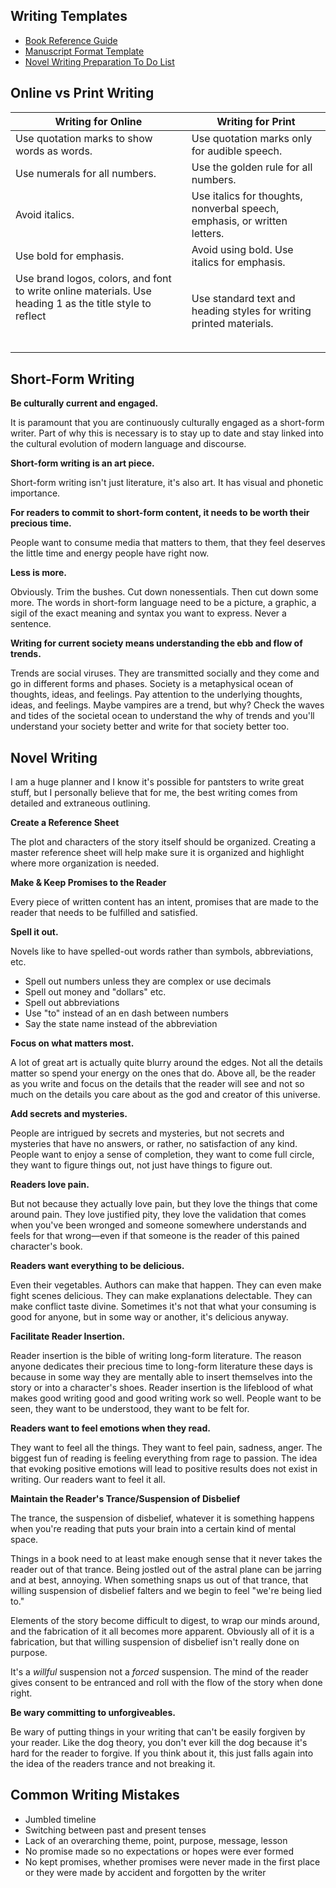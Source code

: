 ## Writing Templates
- [Book Reference Guide](https://docs.google.com/document/d/13Ah1Ct3Yng5oYUgPeRpLIXdGBB7zTmtVqoa5_sOlWpo/edit?usp=sharing)
- [Manuscript Format Template](https://docs.google.com/document/d/1qttljH76szzoF0HBUo4_pW9al6fQ-LUFWJXs1rVP-Hc/edit?usp=sharing)
- [Novel Writing Preparation To Do List](https://drive.google.com/file/d/1-N7o5qKo9BBwXV0MC9yhUnQEhUj-lDgo/view?usp=drive_link)

## Online vs Print Writing
| **Writing for Online**                                                                                        | **Writing for Print**                                                     |
| ------------------------------------------------------------------------------------------------------------- | ------------------------------------------------------------------------- |
| Use quotation marks to show words as words.                                                                   | Use quotation marks only for audible speech.                              |
| Use numerals for all numbers.                                                                                 | Use the golden rule for all numbers.                                      |
| Avoid italics.                                                                                                | Use italics for thoughts, nonverbal speech, emphasis, or written letters. |
| Use bold for emphasis.                                                                                        | Avoid using bold. Use italics for emphasis.                               |
| Use brand logos, colors, and font to write online materials. Use heading 1 as the title style to reflect <h1> | Use standard text and heading styles for writing printed materials.       |

## Short-Form Writing

**Be culturally current and engaged.**

It is paramount that you are continuously culturally engaged as a short-form writer. Part of why this is necessary is to stay up to date and stay linked into the cultural evolution of modern language and discourse. 

**Short-form writing is an art piece.**

Short-form writing isn't just literature, it's also art. It has visual and phonetic importance.

**For readers to commit to short-form content, it needs to be worth their precious time.**

People want to consume media that matters to them, that they feel deserves the little time and energy people have right now. 

**Less is more.**

Obviously. Trim the bushes. Cut down nonessentials. Then cut down some more. The words in short-form language need to be a picture, a graphic, a sigil of the exact meaning and syntax you want to express. Never a sentence. 

**Writing for current society means understanding the ebb and flow of trends.**

Trends are social viruses. They are transmitted socially and they come and go in different forms and phases. Society is a metaphysical ocean of thoughts, ideas, and feelings. Pay attention to the underlying thoughts, ideas, and feelings. Maybe vampires are a trend, but why? Check the waves and tides of the societal ocean to understand the why of trends and you'll understand your society better and write for that society better too.

## Novel Writing

I am a huge planner and I know it's possible for pantsters to write great stuff, but I personally believe that for me, the best writing comes from detailed and extraneous outlining. 

**Create a Reference Sheet**

The plot and characters of the story itself should be organized. Creating a master reference sheet will help make sure it is organized and highlight where more organization is needed.

**Make & Keep Promises to the Reader** 

Every piece of written content has an intent, promises that are made to the reader that needs to be fulfilled and satisfied. 

**Spell it out.**

Novels like to have spelled-out words rather than symbols, abbreviations, etc. 

- Spell out numbers unless they are complex or use decimals
- Spell out money and "dollars" etc. 
- Spell out abbreviations 
- Use "to" instead of an en dash between numbers
- Say the state name instead of the abbreviation

**Focus on what matters most.**

A lot of great art is actually quite blurry around the edges. Not all the details matter so spend your energy on the ones that do. Above all, be the reader as you write and focus on the details that the reader will see and not so much on the details you care about as the god and creator of this universe. 

**Add secrets and mysteries.**

People are intrigued by secrets and mysteries, but not secrets and mysteries that have no answers, or rather, no satisfaction of any kind. People want to enjoy a sense of completion, they want to come full circle, they want to figure things out, not just have things to figure out. 

**Readers love pain.**

But not because they actually love pain, but they love the things that come around pain. They love justified pity, they love the validation that comes when you've been wronged and someone somewhere understands and feels for that wrong—even if that someone is the reader of this pained character's book. 

**Readers want everything to be delicious.**

Even their vegetables. Authors can make that happen. They can even make fight scenes delicious. They can make explanations delectable. They can make conflict taste divine. Sometimes it's not that what your consuming is good for anyone, but in some way or another, it's delicious anyway. 

**Facilitate Reader Insertion.** 

Reader insertion is the bible of writing long-form literature. The reason anyone dedicates their precious time to long-form literature these days is because in some way they are mentally able to insert themselves into the story or into a character's shoes. Reader insertion is the lifeblood of what makes good writing good and good writing work so well. People want to be seen, they want to be understood, they want to be felt for. 

**Readers want to feel emotions when they read.**

They want to feel all the things. They want to feel pain, sadness, anger. The biggest fun of reading is feeling everything from rage to passion. The idea that evoking positive emotions will lead to positive results does not exist in writing. Our readers want to feel it all. 

**Maintain the Reader's Trance/Suspension of Disbelief**

The trance, the suspension of disbelief, whatever it is something happens when you're reading that puts your brain into a certain kind of mental space.

Things in a book need to at least make enough sense that it never takes the reader out of that trance. Being jostled out of the astral plane can be jarring and at best, annoying. When something snaps us out of that trance, that willing suspension of disbelief falters and we begin to feel "we're being lied to." 

Elements of the story become difficult to digest, to wrap our minds around, and the fabrication of it all becomes more apparent. Obviously all of it is a fabrication, but that willing suspension of disbelief isn't really done on purpose.

It's a *willful* suspension not a *forced* suspension. The mind of the reader gives consent to be entranced and roll with the flow of the story when done right. 

**Be wary committing to unforgiveables.**

Be wary of putting things in your writing that can't be easily forgiven by your reader. Like the dog theory, you don't ever kill the dog because it's hard for the reader to forgive. If you think about it, this just falls again into the idea of the readers trance and not breaking it. 

## Common Writing Mistakes

- Jumbled timeline 
- Switching between past and present tenses 
- Lack of an overarching theme, point, purpose, message, lesson
- No promise made so no expectations or hopes were ever formed 
- No kept promises, whether promises were never made in the first place or they were made by accident and forgotten by the writer